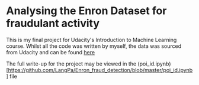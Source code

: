 # Analysing the Enron Dataset for fraudulant activity

This is my final project for Udacity's Introduction to Machine Learning course. Whilst all the code was written by myself, the data was sourced from Udacity and can be found [here](https://github.com/udacity/ud120-projects.git)

The full write-up for the project may be viewed in the (poi_id.ipynb)[https://github.com/LangPa/Enron_fraud_detection/blob/master/poi_id.ipynb] file 
